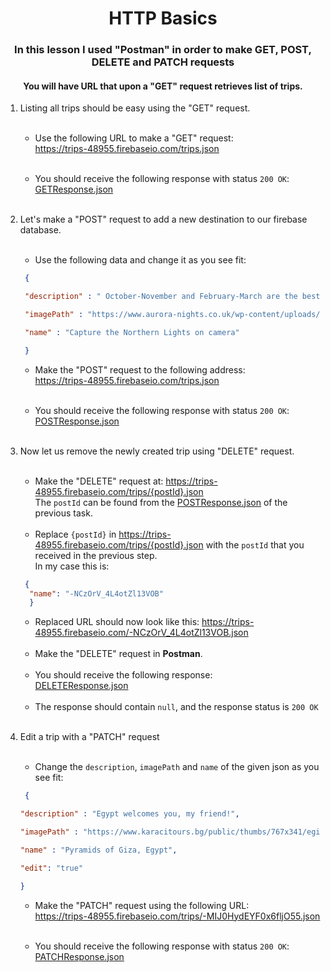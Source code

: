 <h1 align="center">HTTP Basics</h1>

<h3 align="center">In this lesson I used "Postman" in order to make GET, POST, DELETE and PATCH requests</h3>

<h4 align="center">You will have URL that upon a "GET" request retrieves list of trips.</h4>

1. Listing all trips should be easy using the "GET" request.</br></br>
   - Use the following URL to make a "GET" request:</br>
     https://trips-48955.firebaseio.com/trips.json </br></br>

   - You should receive the following response with status `200 OK`: </br>
   [GETResponse.json](https://github.com/NMKrastev/SoftUni-Java/blob/dev/Fundamentals/HTTPBasics/src/GETResponse.json) </br></br>

2. Let's make a "POST" request to add a new destination to our firebase database. </br></br>
   - Use the following data and change it as you see fit: 
   ```json
    {

    "description" : " October-November and February-March are the best times to see the northern lights. Dark skies yield better displays – avoid full moon. ",

    "imagePath" : "https://www.aurora-nights.co.uk/wp-content/uploads/2019/07/norway-northern-lights-1500x587_c.jpg",

    "name" : "Capture the Northern Lights on camera"

    }
    ```
   
   - Make the "POST" request to the following address: </br>
   https://trips-48955.firebaseio.com/trips.json </br></br>

   - You should receive the following response with status `200 OK`: </br>
     [POSTResponse.json](https://github.com/NMKrastev/SoftUni-Java/blob/dev/Fundamentals/HTTPBasics/src/POSTResponse.json) </br></br>

3. Now let us remove the newly created trip using "DELETE" request.</br></br>
   - Make the "DELETE" request at: https://trips-48955.firebaseio.com/trips/{postId}.json </br>
   The `postId` can be found from the [POSTResponse.json](https://github.com/NMKrastev/SoftUni-Java/blob/dev/Fundamentals/HTTPBasics/src/POSTResponse.json) of the previous task.</br></br>
   - Replace `{postId}` in https://trips-48955.firebaseio.com/trips/{postId}.json with the `postId` that you received in the previous step. </br>
     In my case this is: 
   ```json
    {
     "name": "-NCzOrV_4L4otZl13VOB"
     }
    ```
   
   - Replaced URL should now look like this: https://trips-48955.firebaseio.com/-NCzOrV_4L4otZl13VOB.json </br></br>
   - Make the "DELETE" request in **Postman**.</br></br>
   - You should receive the following response: </br>
     [DELETEResponse.json](https://github.com/NMKrastev/SoftUni-Java/blob/dev/Fundamentals/HTTPBasics/src/DELETERespose.json) </br></br>
   - The response should contain `null`, and the response status is `200 OK`</br></br>
   
4. Edit a trip with a "PATCH" request </br></br>
      - Change the `description`, `imagePath` and `name` of the given json as you see fit:</br>
      ```json
       {

    "description" : "Egypt welcomes you, my friend!",

    "imagePath" : "https://www.karacitours.bg/public/thumbs/767x341/egipet/egipet-4_767x341_crop_542eb8694d.jpg",

    "name" : "Pyramids of Giza, Egypt",

    "edit": "true"

    }
    ```
   
   - Make the "PATCH" request using the following URL: </br>
   https://trips-48955.firebaseio.com/trips/-MIJ0HydEYF0x6fljO55.json </br></br>

   - You should receive the following response with status `200 OK`: </br>
     [PATCHResponse.json](https://github.com/NMKrastev/SoftUni-Java/blob/dev/Fundamentals/HTTPBasics/src/PATCHResponse.json) </br></br>